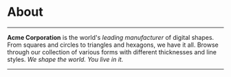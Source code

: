 # About

---

**Acme Corporation** is the world's _leading manufacturer_ of digital shapes. From squares and circles to triangles and hexagons, we have it all. Browse through our collection of various forms with different thicknesses and line styles. _We shape the world. You live in it._

---